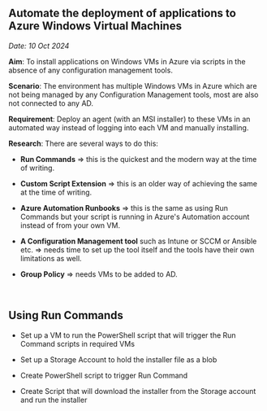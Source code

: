 
## Automate the deployment of applications to Azure Windows Virtual Machines
_Date: 10 Oct 2024_

**Aim**: To install applications on Windows VMs in Azure via scripts in the absence of any configuration management tools.   

**Scenario**: The environment has multiple Windows VMs in Azure which are not being managed by any Configuration Management tools, most are also not connected to any AD. 

**Requirement**: Deploy an agent (with an MSI installer) to these VMs in an automated way instead of logging into each VM and manually installing.

**Research**: There are several ways to do this:

   - **Run Commands** => this is the quickest and the modern way at the time of writing.

   - **Custom Script Extension** => this is an older way of achieving the same at the time of writing.

   - **Azure Automation Runbooks** => this is the same as using Run Commands but your script is running in Azure's Automation account instead of from your own VM.

   - **A Configuration Management tool** such as Intune or SCCM or Ansible etc. => needs time to set up the tool itself and the tools have their own limitations as well.

   - **Group Policy** => needs VMs to be added to AD.


&nbsp;
## Using Run Commands 

   - Set up a VM to run the PowerShell script that will trigger the Run Command scripts in required VMs
   
   - Set up a Storage Account to hold the installer file as a blob 

   - Create PowerShell script to trigger Run Command

   - Create Script that will download the installer from the Storage account and run the installer

